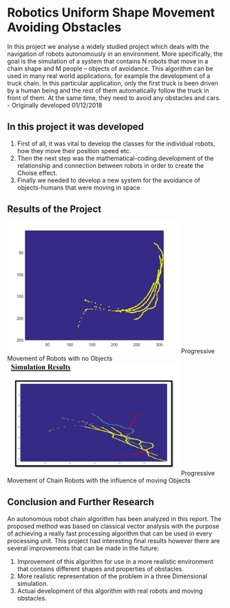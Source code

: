 # Robotics Uniform Shape Movement Avoiding Obstacles

In this project we analyse a widely studied project which deals with the navigation of robots autonomously in an environment. More specifically, the goal is the simulation of a system that contains N robots that move in a chain shape and M people – objects of avoidance. This algorithm can be used in many real world applications, for example the development of a truck chain. In this particular application, only the first truck is been driven by a human being and the rest of them automatically follow the truck in front of them. At the same time, they need to avoid any obstacles and cars. - Originally developed 01/12/2018



## In this project it was developed 
1. First of all, it was vital to develop the classes for the individual robots, how they move their position speed etc.
2. Then the next step was the mathematical-coding development of the relationship and connection between robots in order to create the Choise effect.
3. Finally we needed to develop a new system for the avoidance of objects-humans that were moving in space

## Results of the Project 
<img src="Images/ProgressiveMovementOfRobotsNoObjects.png" width="400">
Progressive Movement of Robots with no Objects


<img src="Images/SimulationResultsWithPeople-Objects.png" width="400">
Progressive Movement of Chain Robots with the influence of moving Objects


## Conclusion and Further Research 
An autonomous robot chain algorithm has been analyzed in this report. The proposed method was based on classical vector analysis with the purpose of achieving a really fast processing algorithm that can be used in every processing unit. This project had interesting final results however there are several improvements that can be made in the future:

1. Improvement of this algorithm for use in a more realistic environment that contains different shapes and properties of obstacles.
2. More realistic representation of the problem in a three Dimensional simulation.
3. Actual development of this algorithm with real robots and moving obstacles.

